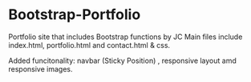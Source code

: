 # Bootstrap-Portfolio
Portfolio site that includes Bootstrap functions by JC
Main files include  index.html, portfolio.html and contact.html & css.

Added funcitonality: navbar (Sticky Position) , responsive layout amd responsive images.
